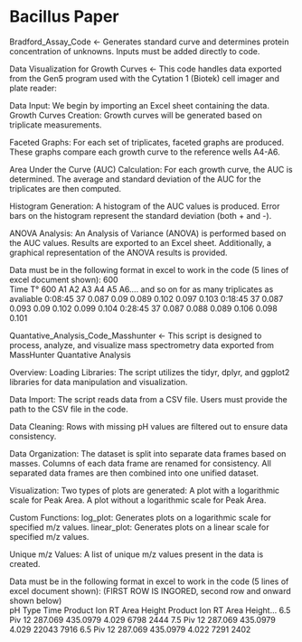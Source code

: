 # Bacillus Paper
 
Bradford_Assay_Code <- Generates standard curve and determines protein concentration of unknowns. Inputs must be added directly to code.

Data Visualization for Growth Curves <- This code handles data exported from the Gen5 program used with the Cytation 1 (Biotek) cell imager and plate reader:

  Data Input:
  We begin by importing an Excel sheet containing the data.
  Growth Curves Creation:
  Growth curves will be generated based on triplicate measurements.
  
  Faceted Graphs:
  For each set of triplicates, faceted graphs are produced.
  These graphs compare each growth curve to the reference wells A4-A6.
  
  Area Under the Curve (AUC) Calculation:
  For each growth curve, the AUC is determined.
  The average and standard deviation of the AUC for the triplicates are then computed.
  
  Histogram Generation:
  A histogram of the AUC values is produced.
  Error bars on the histogram represent the standard deviation (both + and -).
  
  ANOVA Analysis:
  An Analysis of Variance (ANOVA) is performed based on the AUC values.
  Results are exported to an Excel sheet.
  Additionally, a graphical representation of the ANOVA results is provided.

  Data must be in the following format in excel to work in the code (5 lines of excel       document shown):
  600							
  Time	T° 600	A1	A2	A3	A4	A5	A6.... and so on for as many triplicates as avaliable
  0:08:45	37	0.087	0.09	0.089	0.102	0.097	0.103
  0:18:45	37	0.087	0.093	0.09	0.102	0.099	0.104
  0:28:45	37	0.087	0.088	0.089	0.106	0.098	0.101

Quantative_Analysis_Code_Masshunter <- This script is designed to process, analyze, and visualize mass spectrometry data exported from MassHunter Quantative Analysis

  Overview:
  Loading Libraries:
  The script utilizes the tidyr, dplyr, and ggplot2 libraries for data manipulation and       visualization.
  
  Data Import:
  The script reads data from a CSV file. Users must provide the path to the CSV file in the   code.
  
  Data Cleaning:
  Rows with missing pH values are filtered out to ensure data consistency.
  
  Data Organization:
  The dataset is split into separate data frames based on masses.
  Columns of each data frame are renamed for consistency.
  All separated data frames are then combined into one unified dataset.

  Visualization:
  Two types of plots are generated:
  A plot with a logarithmic scale for Peak Area.
  A plot without a logarithmic scale for Peak Area.

  Custom Functions:
  log_plot: Generates plots on a logarithmic scale for specified m/z values.
  linear_plot: Generates plots on a linear scale for specified m/z values.

  Unique m/z Values:
  A list of unique m/z values present in the data is created.
  
  Data must be in the following format in excel to work in the code (5 lines of excel         document shown):
  (FIRST ROW IS INGORED, second row and onward shown below) 		
  pH	Type	Time	Product Ion	RT	Area	Height	Product Ion	RT	Area	Height...
  6.5	Piv	12	287.069				435.0979	4.029	6798	2444
  7.5	Piv	12	287.069				435.0979	4.029	22043	7916
  6.5	Piv	12	287.069				435.0979	4.022	7291	2402